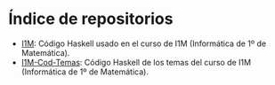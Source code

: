 # Índice de repositorios

+ [I1M](https://github.com/jaalonso/I1M): Código Haskell usado en el curso de
  I1M (Informática de 1º de Matemática).
+ [I1M-Cod-Temas](https://github.com/jaalonso/I1M-Cod-Temas): Código Haskell de
  los temas del curso de I1M (Informática de 1º de Matemática). 
